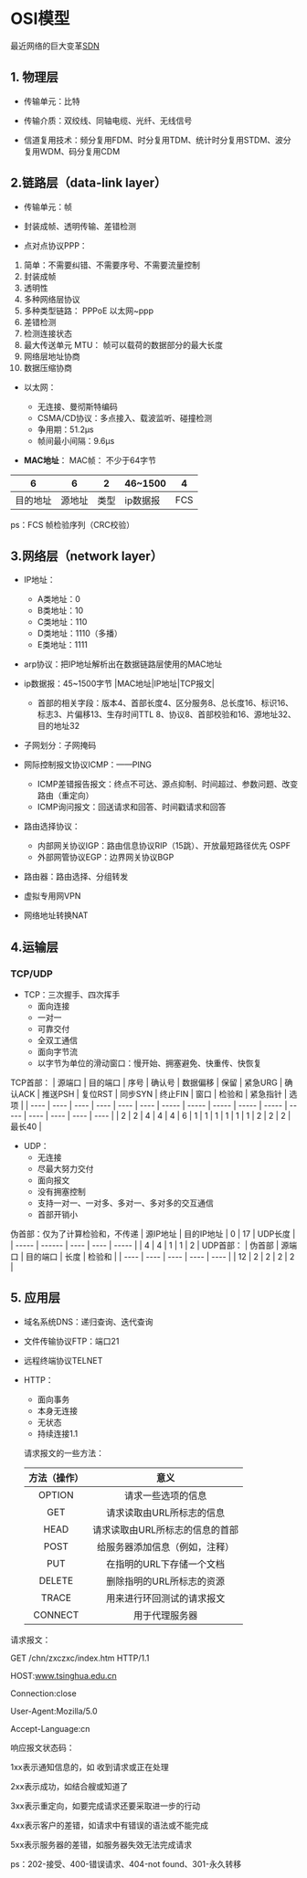 # OSI模型

最近网络的巨大变革[SDN](D1net.com)


## 1. 物理层
- 传输单元：比特

- 传输介质：双绞线、同轴电缆、光纤、无线信号
- 信道复用技术：频分复用FDM、时分复用TDM、统计时分复用STDM、波分复用WDM、码分复用CDM

## 2.链路层（data-link layer）
- 传输单元：帧
- 封装成帧、透明传输、差错检测

- 点对点协议PPP：
1. 简单：不需要纠错、不需要序号、不需要流量控制
2. 封装成帧
3. 透明性
4. 多种网络层协议
5. 多种类型链路： PPPoE 以太网~ppp
6. 差错检测
7. 检测连接状态
8. 最大传送单元 MTU： 帧可以载荷的数据部分的最大长度
9. 网络层地址协商
10. 数据压缩协商

- 以太网：
    - 无连接、曼彻斯特编码
    - CSMA/CD协议：多点接入、载波监听、碰撞检测
    - 争用期：51.2μs
    - 帧间最小间隔：9.6μs

- **MAC地址**：
    MAC帧： 不少于64字节

6 | 6 | 2 |  46~1500 |  4
---|---|---|---|---
目的地址|源地址|类型|ip数据报|FCS 

ps：FCS 帧检验序列（CRC校验）

## 3.网络层（network layer）
- IP地址：
    - A类地址：0
    - B类地址：10
    - C类地址：110
    - D类地址：1110（多播）
    - E类地址：1111



- arp协议：把IP地址解析出在数据链路层使用的MAC地址

- ip数据报：45~1500字节
  |MAC地址|IP地址|TCP报文|
    - 首部的相关字段：版本4、首部长度4、区分服务8、总长度16、标识16、标志3、片偏移13、生存时间TTL 8、协议8、首部校验和16、源地址32、目的地址32

- 子网划分：子网掩码

- 网际控制报文协议ICMP：——PING
    - ICMP差错报告报文：终点不可达、源点抑制、时间超过、参数问题、改变路由（重定向）
    - ICMP询问报文：回送请求和回答、时间戳请求和回答

- 路由选择协议：
    - 内部网关协议IGP：路由信息协议RIP（15跳）、开放最短路径优先 OSPF
    - 外部网管协议EGP：边界网关协议BGP

- 路由器：路由选择、分组转发

- 虚拟专用网VPN
- 网络地址转换NAT

## 4.运输层
### **TCP/UDP**
- TCP：三次握手、四次挥手
    - 面向连接
    - 一对一
    - 可靠交付
    - 全双工通信
    - 面向字节流
    - 以字节为单位的滑动窗口：慢开始、拥塞避免、快重传、快恢复

TCP首部：
| 源端口  | 目的端口 | 序号   | 确认号  | 数据偏移 | 保留   | 紧急URG | 确认ACK | 推送PSH | 复位RST | 同步SYN | 终止FIN | 窗口   | 检验和  | 紧急指针 | 选项   |
| ---- | ---- | ---- | ---- | ---- | ---- | ----- | ----- | ----- | ----- | ----- | ----- | ---- | ---- | ---- | ---- |
| 2    | 2    | 4    | 4    | 4    | 6    | 1     | 1     | 1     | 1     | 1     | 1     | 2    | 2    | 2    | 最长40 |

- UDP：
    - 无连接
    - 尽最大努力交付
    - 面向报文
    - 没有拥塞控制
    - 支持一对一、一对多、多对一、多对多的交互通信
    - 首部开销小

伪首部：仅为了计算检验和，不传递
| 源IP地址 | 目的IP地址 | 0    | 17   | UDP长度 |
| ----- | ------ | ---- | ---- | ----- |
| 4     | 4      | 1    | 1    | 2     |
UDP首部：
| 伪首部  | 源端口  | 目的端口 | 长度   | 检验和  |
| ---- | ---- | ---- | ---- | ---- |
| 12   | 2    | 2    | 2    | 2    |

## 5. 应用层
- 域名系统DNS：递归查询、迭代查询

- 文件传输协议FTP：端口21

- 远程终端协议TELNET

- HTTP：
    - 面向事务
    - 本身无连接
    - 无状态
    - 持续连接1.1

    请求报文的一些方法：

    | 方法（操作）  |        意义         |
    | :-----: | :---------------: |
    | OPTION  |     请求一些选项的信息     |
    |   GET   |  请求读取由URL所标志的信息   |
    |  HEAD   | 请求读取由URL所标志的信息的首部 |
    |  POST   |  给服务器添加信息（例如，注释）  |
    |   PUT   |  在指明的URL下存储一个文档   |
    | DELETE  |  删除指明的URL所标志的资源   |
    |  TRACE  |   用来进行环回测试的请求报文   |
    | CONNECT |      用于代理服务器      |


请求报文：

GET /chn/zxczxc/index.htm HTTP/1.1

HOST:www.tsinghua.edu.cn

Connection:close

User-Agent:Mozilla/5.0

Accept-Language:cn

 响应报文状态码：

1xx表示通知信息的，如 收到请求或正在处理

2xx表示成功，如结合艘或知道了

3xx表示重定向，如要完成请求还要采取进一步的行动

4xx表示客户的差错，如请求中有错误的语法或不能完成

5xx表示服务器的差错，如服务器失效无法完成请求

ps：202-接受、400-错误请求、404-not found、301-永久转移